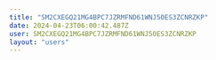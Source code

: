 ```yaml
---
title: "SM2CXEGQ21MG4BPC7JZRMFND61WNJ50ES3ZCNRZKP"
date: 2024-04-23T06:00:42.487Z
user: SM2CXEGQ21MG4BPC7JZRMFND61WNJ50ES3ZCNRZKP
layout: "users"
---
```

    